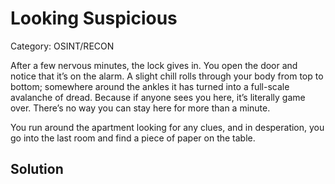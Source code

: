 # Looking Suspicious

Category: OSINT/RECON

After a few nervous minutes, the lock gives in. You open the door and notice that it’s on the alarm. A slight chill rolls through your body from top to bottom; somewhere around the ankles it has turned into a full-scale avalanche of dread. Because if anyone sees you here, it’s literally game over. There’s no way you can stay here for more than a minute.

You run around the apartment looking for any clues, and in desperation, you go into the last room and find a piece of paper on the table.

## Solution




